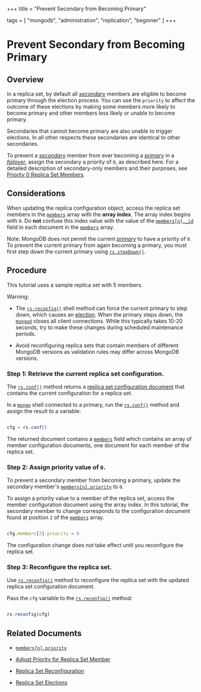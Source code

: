 +++
title = "Prevent Secondary from Becoming Primary"

tags = [
"mongodb",
"administration",
"replication",
"beginner" ]
+++

# Prevent Secondary from Becoming Primary


## Overview

In a replica set, by default all [*secondary*](https://docs.mongodb.com/manual/reference/glossary/#term-secondary) members are eligible to
become primary through the election process. You can use the
``priority`` to affect the
outcome of these elections by making some members more likely to become
primary and other members less likely or unable to become primary.

Secondaries that cannot become primary are also unable to trigger
elections. In all other respects these secondaries are identical to other
secondaries.

To prevent a [*secondary*](https://docs.mongodb.com/manual/reference/glossary/#term-secondary) member from ever becoming a [*primary*](https://docs.mongodb.com/manual/reference/glossary/#term-primary)
in a [*failover*](https://docs.mongodb.com/manual/reference/glossary/#term-failover), assign the secondary a priority of ``0``, as
described here. For a detailed description of secondary-only members and their purposes,
see [Priority 0 Replica Set Members](https://docs.mongodb.com/manual/core/replica-set-priority-0-member).


## Considerations

When updating the replica configuration object, access the replica set
members in the [``members``](https://docs.mongodb.com/manual/reference/replica-configuration/#rsconf.members) array with the
**array index**. The array index begins with ``0``. Do **not** confuse
this index value with the value of the
[``members[n]._id``](https://docs.mongodb.com/manual/reference/replica-configuration/#rsconf.members[n]._id) field in each document in
the [``members``](https://docs.mongodb.com/manual/reference/replica-configuration/#rsconf.members) array.

Note: MongoDB does not permit the current [*primary*](https://docs.mongodb.com/manual/reference/glossary/#term-primary) to have a priority of ``0``. To prevent the current primary from again becoming a primary, you must first step down the current primary using [``rs.stepDown()``](https://docs.mongodb.com/manual/reference/method/rs.stepDown/#rs.stepDown).


## Procedure

This tutorial uses a sample replica set with 5 members.

Warning:

  * The [``rs.reconfig()``](https://docs.mongodb.com/manual/reference/method/rs.reconfig/#rs.reconfig) shell method can force the current primary to step down, which causes an [election](https://docs.mongodb.com/manual/core/replica-set-elections/#replica-set-elections). When the primary steps down, the [``mongod``](https://docs.mongodb.com/manual/reference/program/mongod/#bin.mongod) closes all client connections. While this typically takes 10-20 seconds, try to make these changes during scheduled maintenance periods.

  * Avoid reconfiguring replica sets that contain members of different MongoDB versions as validation rules may differ across MongoDB versions.


### Step 1: Retrieve the current replica set configuration.

The [``rs.conf()``](https://docs.mongodb.com/manual/reference/method/rs.conf/#rs.conf) method returns a [replica set
configuration document](https://docs.mongodb.com/manual/reference/replica-configuration) that
contains the current configuration for a replica set.

In a [``mongo``](https://docs.mongodb.com/manual/reference/program/mongo/#bin.mongo) shell connected to a primary, run the
[``rs.conf()``](https://docs.mongodb.com/manual/reference/method/rs.conf/#rs.conf) method and assign the result to a variable:

```javascript

cfg = rs.conf()

```

The returned document contains a
[``members``](https://docs.mongodb.com/manual/reference/replica-configuration/#rsconf.members) field which contains an array
of member configuration documents, one document for each member of the
replica set.


### Step 2: Assign priority value of ``0``.

To prevent a secondary member from becoming a primary, update the
secondary member's [``members[n].priority``](https://docs.mongodb.com/manual/reference/replica-configuration/#rsconf.members[n].priority)
to ``0``.

To assign a priority value to a member of the replica set, access the
member configuration document using the array index. In this
tutorial, the secondary member to change corresponds to the
configuration document found at position ``2`` of the
[``members``](https://docs.mongodb.com/manual/reference/replica-configuration/#rsconf.members) array.

```javascript

cfg.members[2].priority = 0

```

The configuration change does not take effect until you reconfigure
the replica set.


### Step 3: Reconfigure the replica set.

Use [``rs.reconfig()``](https://docs.mongodb.com/manual/reference/method/rs.reconfig/#rs.reconfig) method to reconfigure the replica set
with the updated replica set configuration document.

Pass the ``cfg`` variable to the [``rs.reconfig()``](https://docs.mongodb.com/manual/reference/method/rs.reconfig/#rs.reconfig) method:

```javascript

rs.reconfig(cfg)

```


## Related Documents

* [``members[n].priority``](https://docs.mongodb.com/manual/reference/replica-configuration/#rsconf.members[n].priority)

* [Adjust Priority for Replica Set Member](adjust-replica-set-member-priority/)

* [Replica Set Reconfiguration](https://docs.mongodb.com/manual/reference/method/rs.reconfig/#replica-set-reconfiguration-usage)

* [Replica Set Elections](https://docs.mongodb.com/manual/core/replica-set-elections)
